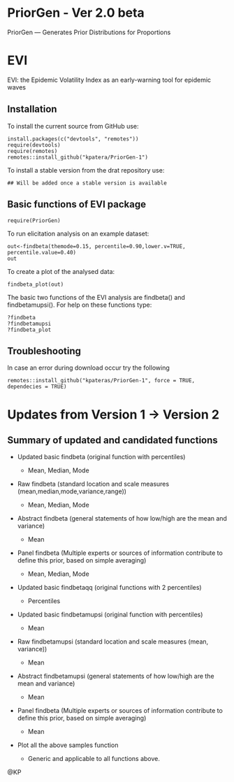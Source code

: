 # PriorGen - Ver 2.0 beta
 PriorGen — Generates Prior Distributions for Proportions  

# EVI
EVI: the Epidemic Volatility Index as an early-warning tool for epidemic waves

## Installation

To install the current source from GitHub use:

    install.packages(c("devtools", "remotes"))
    require(devtools)
    require(remotes)
    remotes::install_github("kpatera/PriorGen-1")

To install a stable version from the drat repository use:

    ## Will be added once a stable version is available

## Basic functions of EVI package

    require(PriorGen)

To run elicitation analysis on an example dataset:

    out<-findbeta(themode=0.15, percentile=0.90,lower.v=TRUE, percentile.value=0.40)
    out
    
To create a plot of the analysed data: 

    findbeta_plot(out)
    
The basic two functions of the EVI analysis are findbeta() and findbetamupsi(). For help on these functions type:  
    
    ?findbeta
    ?findbetamupsi
    ?findbeta_plot
    
## Troubleshooting

In case an error during download occur try the following

    remotes::install_github("kpateras/PriorGen-1", force = TRUE, dependecies = TRUE)



# Updates from Version 1 -> Version 2


## Summary of updated and candidated functions
* Updated basic findbeta (original function with percentiles)
    + Mean, Median, Mode
* Raw findbeta (standard location and scale measures (mean,median,mode,variance,range))
    + Mean, Median, Mode
* Abstract findbeta (general statements of how low/high are the mean and variance)
    + Mean
* Panel findbeta (Multiple experts or sources of information contribute to define this prior, based on simple averaging)
    + Mean, Median, Mode
* Updated basic findbetaqq (original functions with 2 percentiles)
    + Percentiles
* Updated basic findbetamupsi (original function with percentiles)
    + Mean
* Raw findbetamupsi (standard location and scale measures (mean, variance))
    + Mean
* Abstract findbetamupsi (general statements of how low/high are the mean and variance)
    + Mean
* Panel findbeta (Multiple experts or sources of information contribute to define this prior, based on simple averaging)
    + Mean
    
* Plot all the above samples function
    + Generic and applicable to all functions above.
    
@KP
